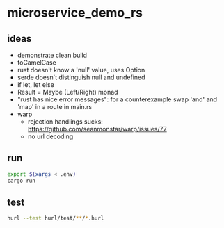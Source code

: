# microservice_demo_rs

## ideas
* demonstrate clean build
* toCamelCase
* rust doesn't know a 'null' value, uses Option
* serde doesn't distinguish null and undefined
* if let, let else
* Result = Maybe (Left/Right) monad
* "rust has nice error messages": for a counterexample swap 'and' and 'map' in a route in main.rs
* warp
  * rejection handlings sucks: https://github.com/seanmonstar/warp/issues/77
  * no url decoding

## run
```sh
export $(xargs < .env)
cargo run
```

## test
```sh
hurl --test hurl/test/**/*.hurl
```
